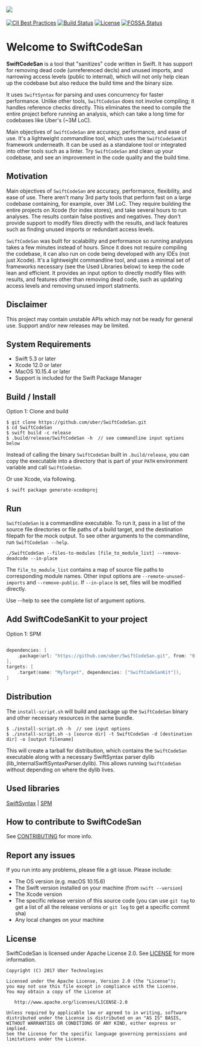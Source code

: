 # ![](Images/logo.png)
[![CII Best Practices](https://bestpractices.coreinfrastructure.org/projects/2964/badge)](https://bestpractices.coreinfrastructure.org/projects/2964)
[![Build Status](https://github.com/uber/SwiftCodeSan/workflows/CI/badge.svg)](https://github.com/uber/SwiftCodeSan/actions)
[![License](https://img.shields.io/badge/License-Apache%202.0-blue.svg)](https://opensource.org/licenses/Apache-2.0)
[![FOSSA Status](https://app.fossa.com/api/projects/git%2Bgithub.com%2Fuber%2FSwiftCodeSan.svg?type=shield)](https://app.fossa.com/projects/git%2Bgithub.com%2Fuber%2FSwiftCodeSan?ref=badge_shield)

# Welcome to SwiftCodeSan

**SwiftCodeSan** is a tool that "sanitizes" code written in Swift.  It has support for removing dead code (unreferenced decls) and unused imports, and narrowing access levels (public to internal), which will not only help clean up the codebase but also reduce the build time and the binary size. 

It uses `SwiftSyntax` for parsing and uses concurrency for faster performance.  Unlike other tools, `SwiftCodeSan` does not involve compiling; it handles reference checks directly. This eliminates the need to compile the entire project before running an analysis, which can take a long time for codebases like Uber's (~3M LoC).

Main objectives of `SwiftCodeSan` are accuracy, performance, and ease of use.  It's a lightweight commandline tool, which uses the `SwiftCodeSanKit` framework underneath. It can be used as a standalone tool or integrated into other tools such as a linter.  Try `SwiftCodeSan` and clean up your codebase, and see an improvement in the code quality and the build time.


## Motivation

Main objectives of `SwiftCodeSan` are accuracy, performance, flexibility, and ease of use. There aren't many 3rd party tools that perform fast on a large codebase containing, for example, over 3M LoC.  They require building the entire projects on Xcode (for index stores), and take several hours to run analyses. The results contain false postives and negatives. They don't provide support to modify files directly with the results, and lack features such as finding unused imports or redundant access levels.  

`SwiftCodeSan` was built for scalability and performance so running analyses takes a few minutes instead of hours. Since it does not require compiling the codebase, it can also run on code being developed with any IDEs (not just Xcode). It's a lightweight commandline tool, and uses a minimal set of frameworks necessary (see the Used Libraries below) to keep the code lean and efficient. It provides an input option to directly modify files with results, and features other than removing dead code, such as updating access levels and removing unused import statments. 


## Disclaimer
This project may contain unstable APIs which may not be ready for general use. Support and/or new releases may be limited.


## System Requirements

* Swift 5.3 or later
* Xcode 12.0 or later
* MacOS 10.15.4 or later
* Support is included for the Swift Package Manager


## Build / Install

Option 1: Clone and build 

```
$ git clone https://github.com/uber/SwiftCodeSan.git
$ cd SwiftCodeSan
$ swift build -c release
$ .build/release/SwiftCodeSan -h  // see commandline input options below 
```

Instead of calling the binary `SwiftCodeSan` built in `.build/release`, you can copy the executable into a directory that is part of your `PATH` environment variable and call `SwiftCodeSan`.

Or use Xcode, via following.

```
$ swift package generate-xcodeproj
```

## Run

`SwiftCodeSan` is a commandline executable. To run it, pass in a list of the source file directories or file paths of a build target, and the destination filepath for the mock output. To see other arguments to the commandline, run `SwiftCodeSan --help`.

```
./SwiftCodeSan --files-to-modules [file_to_module_list] --remove-deadcode --in-place
```
The `file_to_module_list` contains a map of source file paths to corresponding module names.  Other input options are `--remote-unused-imports` and `--remove-public`.  If `--in-place` is set, files will be modified directly. 

Use --help to see the complete list of argument options.


## Add SwiftCodeSanKit to your project

Option 1: SPM 
```swift

dependencies: [
    .package(url: "https://github.com/uber/SwiftCodeSan.git", from: "0.0.1"),
],
targets: [
    .target(name: "MyTarget", dependencies: ["SwiftCodeSanKit"]),
]

```


## Distribution 

The `install-script.sh` will build and package up the `SwiftCodeSan` binary and other necessary resources in the same bundle. 

```
$ ./install-script.sh -h  // see input options 
$ ./install-script.sh -s [source dir] -t SwiftCodeSan -d [destination dir] -o [output filename]
```

This will create a tarball for distribution, which contains the `SwiftCodeSan` executable along with a necessary SwiftSyntax parser dylib (lib_InternalSwiftSyntaxParser.dylib). This allows running `SwiftCodeSan` without depending on where the dylib lives. 




## Used libraries

[SwiftSyntax](https://github.com/apple/swift-syntax) | 
[SPM](https://github.com/swift-package-manager)


## How to contribute to SwiftCodeSan

See [CONTRIBUTING](CONTRIBUTING.md) for more info.

## Report any issues

If you run into any problems, please file a git issue. Please include:

* The OS version (e.g. macOS 10.15.6)
* The Swift version installed on your machine (from `swift --version`)
* The Xcode version
* The specific release version of this source code (you can use `git tag` to get a list of all the release versions or `git log` to get a specific commit sha)
* Any local changes on your machine



## License

SwiftCodeSan is licensed under Apache License 2.0. See [LICENSE](LICENSE.txt) for more information.

    Copyright (C) 2017 Uber Technologies

    Licensed under the Apache License, Version 2.0 (the "License");
    you may not use this file except in compliance with the License.
    You may obtain a copy of the License at

       http://www.apache.org/licenses/LICENSE-2.0

    Unless required by applicable law or agreed to in writing, software
    distributed under the License is distributed on an "AS IS" BASIS,
    WITHOUT WARRANTIES OR CONDITIONS OF ANY KIND, either express or implied.
    See the License for the specific language governing permissions and
    limitations under the License.
